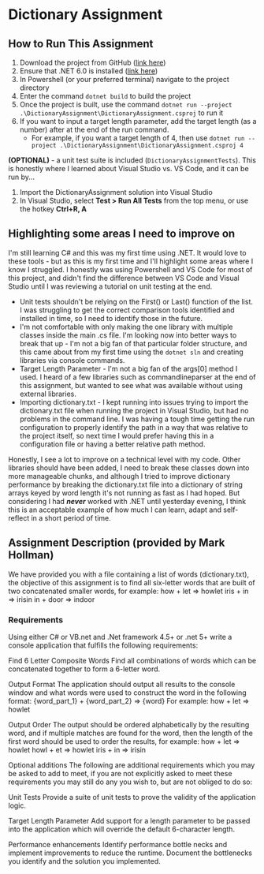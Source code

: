 # Dictionary Assignment

## How to Run This Assignment
1. Download the project from GitHub ([link here](https://github.com/tinyeye-zach/DictionaryAssignment.git))
2. Ensure that .NET 6.0 is installed ([link here](https://dotnet.microsoft.com/en-us/download/dotnet/6.0))
3. In Powershell (or your preferred terminal) navigate to the project directory
4. Enter the command ```dotnet build``` to build the project
5. Once the project is built, use the command ```dotnet run --project .\DictionaryAssignment\DictionaryAssignment.csproj``` to run it
6. If you want to input a target length parameter, add the target length (as a number) after at the end of the run command.
   - For example, if you want a target length of 4, then use ```dotnet run --project .\DictionaryAssignment\DictionaryAssignment.csproj 4```

**(OPTIONAL)** - a unit test suite is included (```DictionaryAssignmentTests```). This is honestly where I learned about Visual Studio vs. VS Code, and it can be run by...
1. Import the DictionaryAssignment solution into Visual Studio
2. In Visual Studio, select **Test > Run All Tests** from the top menu, or use the hotkey **Ctrl+R, A**

## Highlighting some areas I need to improve on
I'm still learning C# and this was my first time using .NET. It would love to these tools - but as this is my first time and I'll highlight some areas where I know I struggled. I honestly was using Powershell and VS Code for most of this project, and didn't find the difference between VS Code and Visual Studio until I was reviewing a tutorial on unit testing at the end.
- Unit tests shouldn't be relying on the First() or Last() function of the list. I was struggling to get the correct comparison tools identified and installed in time, so I need to identify those in the future.
- I'm not comfortable with only making the one library with multiple classes inside the main .cs file. I'm looking now into better ways to break that up - I'm not a big fan of that particular folder structure, and this came about from my first time using the ```dotnet sln``` and creating libraries via console commands.
- Target Length Parameter - I'm not a big fan of the args[0] method I used. I heard of a few libraries such as commandlineparser at the end of this assignment, but wanted to see what was available without using external libraries.
- Importing dictionary.txt - I kept running into issues trying to import the dictionary.txt file when running the project in Visual Studio, but had no problems in the command line. I was having a tough time getting the run configuration to properly identify the path in a way that was relative to the project itself, so next time I would prefer having this in a configuration file or having a better relative path method.

Honestly, I see a lot to improve on a technical level with my code. Other libraries should have been added, I need to break these classes down into more manageable chunks, and although I tried to improve dictionary performance by breaking the dictionary.txt file into a dictionary of string arrays keyed by word length it's not running as fast as I had hoped. But considering I had ***never*** worked with .NET until yesterday evening, I think this is an acceptable example of how much I can learn, adapt and self-reflect in a short period of time.

## Assignment Description (provided by Mark Hollman)

We have provided you with a file containing a list of words (dictionary.txt), the objective of this assignment is to find all six-letter words that are built of two concatenated smaller words, for example:
how + let => howlet
iris + in => irisin
in + door => indoor

### Requirements
Using either C# or VB.net and .Net framework 4.5+ or .net 5+ write a console application that fulfills the following requirements:

Find 6 Letter Composite Words
Find all combinations of words which can be concatenated together to form a 6-letter word.

Output Format
The application should output all results to the console window and what words were used to construct the word in the following format:
{word_part_1} + {word_part_2} => {word}
For example:
how + let => howlet

Output Order
The output should be ordered alphabetically by the resulting word, and if multiple matches are found for the word, then the length of the first word should be used to order the results, for example:
how + let => howlet
howl + et => howlet
iris + in => irisin

Optional additions
The following are additional requirements which you may be asked to add to meet, if you are not explicitly asked to meet these requirements you may still do any you wish to, but are not obliged to do so:

Unit Tests
Provide a suite of unit tests to prove the validity of the application logic.

Target Length Parameter
Add support for a length parameter to be passed into the application which will override the default 6-character length.
 
Performance enhancements
Identify performance bottle necks and implement improvements to reduce the runtime. Document the bottlenecks you identify and the solution you implemented.
